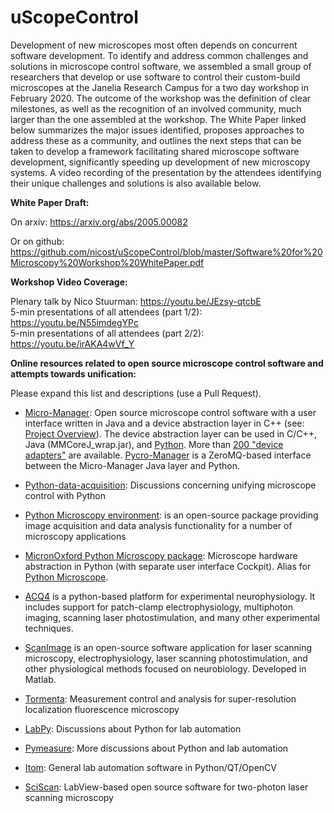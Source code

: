 # uScopeControl

Development of new microscopes most often depends on concurrent software development. To identify and address common challenges and solutions in microscope control software, we assembled a small group of researchers that develop or use software to control their custom-build microscopes at the Janelia Research Campus for a two day workshop in February 2020. The outcome of the workshop was the definition of clear milestones, as well as the recognition of an involved community, much larger than the one assembled at the workshop. The White Paper linked below summarizes the major issues identified, proposes approaches to address these as a community, and outlines the next steps that can be taken to develop a framework facilitating shared microscope software development, significantly speeding up development of new microscopy systems. A video recording of the presentation by the attendees identifying their unique challenges and solutions is also available below.

**White Paper Draft:**

On arxiv: https://arxiv.org/abs/2005.00082

Or on github: https://github.com/nicost/uScopeControl/blob/master/Software%20for%20Microscopy%20Workshop%20WhitePaper.pdf

**Workshop Video Coverage:**

Plenary talk by Nico Stuurman:  https://youtu.be/JEzsy-qtcbE  
5-min presentations of all attendees (part 1/2):  https://youtu.be/N55imdegYPc  
5-min presentations of all attendees (part 2/2):  https://youtu.be/irAKA4wVf_Y



**Online resources related to open source microscope control software and attempts towards unification:**

Please expand this list and descriptions (use a Pull Request).

- [Micro-Manager](https://micro-manager.org): Open source microscope control software with a user interface written in Java and a device abstraction layer in C++ (see: [Project Overview](https://micro-manager.org/wiki/Micro-Manager_Project_Overview)). The device abstraction layer can be used in C/C++, Java (MMCoreJ_wrap.jar), and [Python](https://github.com/micro-manager/pymmcore). More than [200 "device adapters"](https://micro-manager.org/wiki/Device_Support) are available.  [Pycro-Manager](https://github.com/micro-manager/pycro-manager) is a ZeroMQ-based interface between the Micro-Manager Java layer and Python.

- [Python-data-acquisition](https://github.com/python-data-acquisition/meta):  Discussions concerning unifying microscope control with Python

- [Python Microscopy environment](http://www.python-microscopy.org/): is an open-source package providing image acquisition and data analysis functionality for a number of microscopy applications

- [MicronOxford Python Microscopy package](https://github.com/MicronOxford/microscope): Microscope hardware abstraction in Python (with separate user interface Cockpit). Alias for [Python Microscope](https://www.python-microscope.org/).

- [ACQ4](http://www.acq4.org/) is a python-based platform for experimental neurophysiology. It includes support for patch-clamp electrophysiology, multiphoton imaging, scanning laser photostimulation, and many other experimental techniques. 

- [ScanImage](http://scanimage.vidriotechnologies.com/display/SIH/ScanImage+Home) is an open-source software application for laser scanning microscopy, 
  electrophysiology, laser scanning photostimulation, and other 
  physiological methods focused on neurobiology. Developed in Matlab.

- [Tormenta](https://github.com/fedebarabas/tormenta): Measurement control and analysis for super-resolution localization fluorescence microscopy

- [LabPy](https://github.com/LabPy/labpy-discussion/issues): Discussions about Python for lab automation

- [Pymeasure](https://github.com/ralph-group/pymeasure/issues/53%5D): More discussions about Python and lab automation

- [Itom](https://itom.bitbucket.io/index.html): General lab automation software in Python/QT/OpenCV

- [SciScan](https://www.cambridge.org/core/journals/microscopy-today/article/opensource-software-for-controlling-twophoton-laser-scanning-microscopes/DC9B64CA4836866115A6F812DB28237E/core-reader): LabView-based open source software for two-photon laser scanning microscopy
  
  
